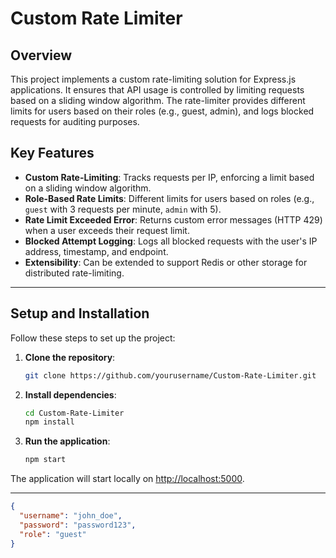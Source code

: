 # Custom Rate Limiter



## Overview

This project implements a custom rate-limiting solution for Express.js applications. It ensures that API usage is controlled by limiting requests based on a sliding window algorithm. The rate-limiter provides different limits for users based on their roles (e.g., guest, admin), and logs blocked requests for auditing purposes.

## Key Features

- **Custom Rate-Limiting**: Tracks requests per IP, enforcing a limit based on a sliding window algorithm.
- **Role-Based Rate Limits**: Different limits for users based on roles (e.g., `guest` with 3 requests per minute, `admin` with 5).
- **Rate Limit Exceeded Error**: Returns custom error messages (HTTP 429) when a user exceeds their request limit.
- **Blocked Attempt Logging**: Logs all blocked requests with the user's IP address, timestamp, and endpoint.
- **Extensibility**: Can be extended to support Redis or other storage for distributed rate-limiting.

---

## Setup and Installation

Follow these steps to set up the project:

1. **Clone the repository**:

    ```bash
    git clone https://github.com/yourusername/Custom-Rate-Limiter.git
    ```

2. **Install dependencies**:

    ```bash
    cd Custom-Rate-Limiter
    npm install
    ```

3. **Run the application**:

    ```bash
    npm start
    ```

The application will start locally on [http://localhost:5000](http://localhost:5000).

---



```json
{
  "username": "john_doe",
  "password": "password123",
  "role": "guest"
}
